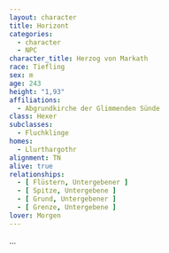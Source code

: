 ```yaml
---
layout: character
title: Horizont
categories:
  - character
  - NPC
character_title: Herzog von Markath
race: Tiefling
sex: m
age: 243
height: "1,93"
affiliations:
  - Abgrundkirche der Glimmenden Sünde
class: Hexer
subclasses:
  - Fluchklinge
homes:
  - Llurthargothr
alignment: TN
alive: true
relationships:
  - [ Flüstern, Untergebener ]
  - [ Spitze, Untergebene ]
  - [ Grund, Untergebener ]
  - [ Grenze, Untergebene ]
lover: Morgen 
---
```


...